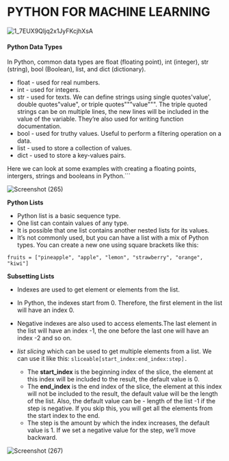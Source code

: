 # PYTHON FOR MACHINE LEARNING


![1_7EUX9QIjq2x1JyFKcjhXsA](https://user-images.githubusercontent.com/17926361/58113851-1aa93e00-7c14-11e9-969c-1234946264c0.png)

#### Python Data Types
In Python, common data types are float (floating point), int (integer), str (string), bool (Boolean), list, and dict (dictionary).

* float - used for real numbers.
* int - used for integers.
* str - used for texts. 
       We can define strings using single quotes'value', double quotes"value", or triple quotes"""value""". 
       The triple quoted strings can be on multiple lines, the new lines will be included in the value of the variable. 
       They’re also used for writing function documentation.
* bool - used for truthy values. Useful to perform a filtering operation on a data.
* list - used to store a collection of values.
* dict - used to store a key-values pairs.

Here we can look at some examples with creating a floating points, intergers, strings and booleans in Python.```

 ![Screenshot (265)](https://user-images.githubusercontent.com/17926361/58115054-d8353080-7c16-11e9-9a6b-d3f6e3a08295.png)
  
__Python Lists__
* Python list is a basic sequence type.
* One list can contain values of any type. 
* It is possible that one list contains another nested lists for its values. 
* It’s not commonly used, but you can have a list with a mix of Python types. You can create a new one using square brackets like this:

`fruits = ["pineapple", "apple", "lemon", "strawberry", "orange", "kiwi"]`

__Subsetting Lists__
* Indexes are used to get element or elements from the list.
* In Python, the indexes start from 0. Therefore, the first element in the list will have an index 0.
* Negative indexes are also used to access elements.The last element in the list will have an index -1,
  the one before the last one will have an index -2 and so on. 
* _list slicing_ which can be used to get multiple elements from a list.
  We can use it like this: 
      `sliceable[start_index:end_index:step].`
      
      
  * The __start_index__ is the beginning index of the slice, the element at this index will be included to the result,
        the default value is 0.
  * The __end_index__ is the end index of the slice, the element at this index will not be included to the result, the default
        value will be the length of the list. Also, the default value can be - length of the list -1 if the step is negative.
        If you skip this, you will get all the elements from the start index to the end.
  * The step is the amount by which the index increases, 
        the default value is 1. If we set a negative value for the step, we’ll move backward.
        
![Screenshot (267)](https://user-images.githubusercontent.com/17926361/58116240-74603700-7c19-11e9-83c4-74f4e3d7f10a.png)
